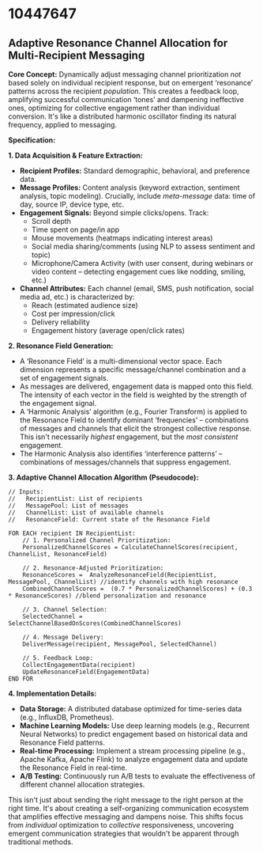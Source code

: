 # 10447647

## Adaptive Resonance Channel Allocation for Multi-Recipient Messaging

**Core Concept:** Dynamically adjust messaging channel prioritization *not* based solely on individual recipient response, but on emergent ‘resonance’ patterns across the recipient *population*. This creates a feedback loop, amplifying successful communication ‘tones’ and dampening ineffective ones, optimizing for collective engagement rather than individual conversion. It's like a distributed harmonic oscillator finding its natural frequency, applied to messaging.

**Specification:**

**1. Data Acquisition & Feature Extraction:**

*   **Recipient Profiles:** Standard demographic, behavioral, and preference data.
*   **Message Profiles:**  Content analysis (keyword extraction, sentiment analysis, topic modeling).  Crucially, include *meta-message* data: time of day, source IP, device type, etc.
*   **Engagement Signals:** Beyond simple clicks/opens. Track:
    *   Scroll depth
    *   Time spent on page/in app
    *   Mouse movements (heatmaps indicating interest areas)
    *   Social media sharing/comments (using NLP to assess sentiment and topic)
    *   Microphone/Camera Activity (with user consent, during webinars or video content – detecting engagement cues like nodding, smiling, etc.)
*   **Channel Attributes:**  Each channel (email, SMS, push notification, social media ad, etc.) is characterized by:
    *   Reach (estimated audience size)
    *   Cost per impression/click
    *   Delivery reliability
    *   Engagement history (average open/click rates)

**2. Resonance Field Generation:**

*   A ‘Resonance Field’ is a multi-dimensional vector space. Each dimension represents a specific message/channel combination and a set of engagement signals.
*   As messages are delivered, engagement data is mapped onto this field. The intensity of each vector in the field is weighted by the strength of the engagement signal.
*   A ‘Harmonic Analysis’ algorithm (e.g., Fourier Transform) is applied to the Resonance Field to identify dominant ‘frequencies’ – combinations of messages and channels that elicit the strongest collective response.  This isn't necessarily *highest* engagement, but the *most consistent* engagement.
*   The Harmonic Analysis also identifies ‘interference patterns’ – combinations of messages/channels that suppress engagement.

**3. Adaptive Channel Allocation Algorithm (Pseudocode):**

```
// Inputs:
//   RecipientList: List of recipients
//   MessagePool: List of messages
//   ChannelList: List of available channels
//   ResonanceField: Current state of the Resonance Field

FOR EACH recipient IN RecipientList:
    // 1. Personalized Channel Prioritization:
    PersonalizedChannelScores = CalculateChannelScores(recipient, ChannelList, ResonanceField)

    // 2. Resonance-Adjusted Prioritization:
    ResonanceScores =  AnalyzeResonanceField(RecipientList, MessagePool, ChannelList) //identify channels with high resonance
    CombinedChannelScores =  (0.7 * PersonalizedChannelScores) + (0.3 * ResonanceScores) //blend personalization and resonance

    // 3. Channel Selection:
    SelectedChannel = SelectChannelBasedOnScores(CombinedChannelScores)

    // 4. Message Delivery:
    DeliverMessage(recipient, MessagePool, SelectedChannel)

    // 5. Feedback Loop:
    CollectEngagementData(recipient)
    UpdateResonanceField(EngagementData)
END FOR
```

**4. Implementation Details:**

*   **Data Storage:**  A distributed database optimized for time-series data (e.g., InfluxDB, Prometheus).
*   **Machine Learning Models:**  Use deep learning models (e.g., Recurrent Neural Networks) to predict engagement based on historical data and Resonance Field patterns.
*   **Real-time Processing:**  Implement a stream processing pipeline (e.g., Apache Kafka, Apache Flink) to analyze engagement data and update the Resonance Field in real-time.
*   **A/B Testing:** Continuously run A/B tests to evaluate the effectiveness of different channel allocation strategies.



This isn't just about sending the right message to the right person at the right time. It's about creating a self-organizing communication ecosystem that amplifies effective messaging and dampens noise. This shifts focus from *individual* optimization to *collective* responsiveness, uncovering emergent communication strategies that wouldn't be apparent through traditional methods.